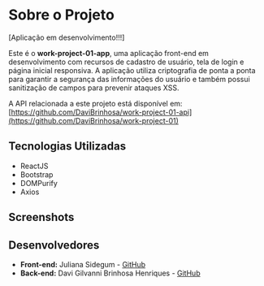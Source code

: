 # Sobre o Projeto

[Aplicação em desenvolvimento!!!]

Este é o **work-project-01-app**, uma aplicação front-end em desenvolvimento com recursos de cadastro de usuário, tela de login e página inicial responsiva. 
A aplicação utiliza criptografia de ponta a ponta para garantir a segurança das informações do usuário e também possui sanitização de campos para prevenir ataques XSS.

A API relacionada a este projeto está disponível em: [https://github.com/DaviBrinhosa/work-project-01-api](https://github.com/DaviBrinhosa/work-project-01)

## Tecnologias Utilizadas

- ReactJS
- Bootstrap
- DOMPurify
- Axios

## Screenshots

## Desenvolvedores

- **Front-end:** Juliana Sidegum - [GitHub](https://github.com/jsidegum)
- **Back-end:** Davi Gilvanni Brinhosa Henriques - [GitHub](https://github.com/DaviBrinhosa)


